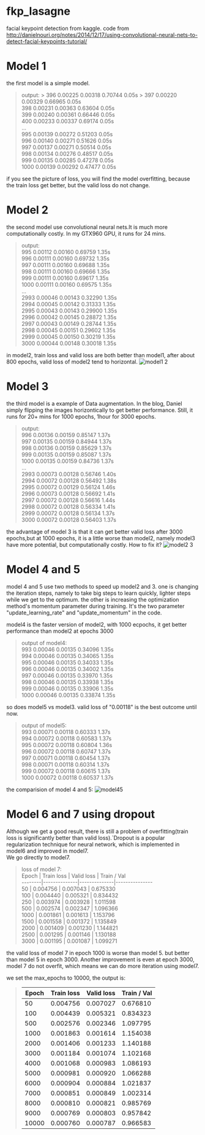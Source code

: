 # fkp_lasagne
facial keypoint detection from kaggle. code from http://danielnouri.org/notes/2014/12/17/using-convolutional-neural-nets-to-detect-facial-keypoints-tutorial/

Model 1
==============

the first model is a simple model. 
>output:  >    396       0.00225       0.00318      0.70744  0.05s    >    397       0.00220       0.00329      0.66965  0.05s   
>    398       0.00231       0.00363      0.63604  0.05s   
>    399       0.00240       0.00361      0.66446  0.05s   
>    400       0.00233       0.00337      0.69174  0.05s   
> ...  
>    995       0.00139       0.00272      0.51203  0.05s  
>    996       0.00140       0.00271      0.51626  0.05s  
>    997       0.00137       0.00271      0.50514  0.05s  
>    998       0.00134       0.00276      0.48517  0.05s  
>    999       0.00135       0.00285      0.47278  0.05s  
>   1000       0.00139       0.00292      0.47477  0.05s  

if you see the picture of loss, you will find the model overfitting, because the train loss get better, but the valid loss do not change.

Model 2
==============
the second model use convolutional neural nets.It is much more computationally costly. In my GTX960 GPU, it runs for 24 mins.
> output:  
>    995       0.00112       0.00160      0.69759  1.35s  
>    996       0.00111       0.00160      0.69732  1.35s  
>    997       0.00111       0.00160      0.69688  1.35s  
>    998       0.00111       0.00160      0.69666  1.35s  
>    999       0.00111       0.00160      0.69617  1.35s  
>   1000       0.00111       0.00160      0.69575  1.35s  
> ...  
>   2993       0.00046       0.00143      0.32290  1.35s  
>   2994       0.00045       0.00142      0.31333  1.35s  
>   2995       0.00043       0.00143      0.29900  1.35s  
>   2996       0.00042       0.00145      0.28872  1.35s  
>   2997       0.00043       0.00149      0.28744  1.35s  
>   2998       0.00045       0.00151      0.29602  1.35s  
>   2999       0.00045       0.00150      0.30219  1.35s  
>   3000       0.00044       0.00148      0.30018  1.35s  

in model2, train loss and valid loss are both better than model1, after about 800 epochs, valid loss of model2 tend to horizontal.
![model1 2](https://cloud.githubusercontent.com/assets/22812703/19378940/1d821932-9222-11e6-9c23-b77159318032.png)


Model 3
==============
the third model is a example of Data augmentation. In the blog, Daniel simply flipping the images horizontically to get better performance. Still, it runs for 20+ mins for 1000 epochs, 1hour for 3000 epochs. 
> output:  
>     996       0.00136       0.00159      0.85147  1.37s  
>     997       0.00135       0.00159      0.84944  1.37s  
>     998       0.00136       0.00159      0.85629  1.37s  
>     999       0.00135       0.00159      0.85087  1.37s  
>    1000       0.00135       0.00159      0.84736  1.37s  
> ...  
>    2993       0.00073       0.00128      0.56746  1.40s  
>    2994       0.00072       0.00128      0.56492  1.38s  
>    2995       0.00072       0.00129      0.56124  1.46s  
>    2996       0.00073       0.00128      0.56692  1.41s  
>    2997       0.00072       0.00128      0.56616  1.44s  
>    2998       0.00072       0.00128      0.56334  1.41s  
>    2999       0.00072       0.00128      0.56134  1.37s  
>    3000       0.00072       0.00128      0.56403  1.37s  

the advantage of model 3 is that it can get better valid loss after 3000 epochs,but at 1000 epochs, it is a little worse than model2, namely model3 have more potential, but computationally costly. How to fix it?
![model2 3](https://cloud.githubusercontent.com/assets/22812703/19378988/6502e6ce-9222-11e6-8b14-30a574a9de57.png)

Model 4 and 5
==============
model 4 and 5 use two methods to speed up model2 and 3. one is changing the iteration steps, namely to take big steps to learn quickly, lighter steps while we get to the optimum. the other is  increasing the optimization method's momentum parameter during training. It's the two parameter "update_learning_rate" and "update_momentum" in the code.

model4 is the faster version of model2, with 1000 ecpochs, it get better performance than model2 at epochs 3000
> output of model4:  
>     993       0.00046       0.00135      0.34096  1.35s  
>     994       0.00046       0.00135      0.34065  1.35s  
>     995       0.00046       0.00135      0.34033  1.35s  
>     996       0.00046       0.00135      0.34002  1.35s  
>     997       0.00046       0.00135      0.33970  1.35s  
>     998       0.00046       0.00135      0.33938  1.35s  
>     999       0.00046       0.00135      0.33906  1.35s  
>    1000       0.00046       0.00135      0.33874  1.35s  

so does model5 vs model3. valid loss of "0.00118" is the best outcome until now.
>  output of model5:  
>     993       0.00071       0.00118      0.60333  1.37s  
>     994       0.00072       0.00118      0.60583  1.37s  
>     995       0.00072       0.00118      0.60804  1.36s  
>     996       0.00072       0.00118      0.60747  1.37s  
>     997       0.00071       0.00118      0.60454  1.37s  
>     998       0.00071       0.00118      0.60314  1.37s  
>     999       0.00072       0.00118      0.60615  1.37s  
>    1000       0.00072       0.00118      0.60537  1.37s  

the comparision of model 4 and 5:
![model45](https://cloud.githubusercontent.com/assets/22812703/19381345/c180aade-922d-11e6-9a0d-380d70505ec5.png)


Model 6 and 7 using dropout
==============
Although we get a good result, there is still a problem of overfitting(train loss is significantly better than valid loss).`Dropout is a popular regularization technique for neural network, which is implemented in model6 and improved in model7.  
We go directly to model7.

> loss of model 7:  
> Epoch  |  Train loss  |  Valid loss  |  Train / Val  
> --------|--------------|--------------|---------------  
>     50  |    0.004756  |    0.007043  |     0.675330   
>    100  |    0.004440  |    0.005321  |     0.834432   
>    250  |    0.003974  |    0.003928  |     1.011598   
>    500  |    0.002574  |    0.002347  |     1.096366   
>   1000  |    0.001861  |    0.001613  |     1.153796   
>   1500  |    0.001558  |    0.001372  |     1.135849   
>   2000  |    0.001409  |    0.001230  |     1.144821   
>   2500  |    0.001295  |    0.001146  |     1.130188   
>   3000  |    0.001195  |    0.001087  |     1.099271   

the valid loss of model 7 in epoch 1000 is worse than model 5. but better than model 5 in epoch 3000. Another improvement is even at epoch 3000, model 7 do not overfit, which means we can do more iteration using model7.

we set the max_epochs to 10000, the output is:

>  Epoch  |  Train loss  |  Valid loss  |  Train / Val  
> --------|--------------|--------------|---------------  
>     50  |    0.004756  |    0.007027  |     0.676810  
>    100  |    0.004439  |    0.005321  |     0.834323  
>    500  |    0.002576  |    0.002346  |     1.097795  
>   1000  |    0.001863  |    0.001614  |     1.154038  
>   2000  |    0.001406  |    0.001233  |     1.140188  
>   3000  |    0.001184  |    0.001074  |     1.102168  
>   4000  |    0.001068  |    0.000983  |     1.086193  
>   5000  |    0.000981  |    0.000920  |     1.066288  
>   6000  |    0.000904  |    0.000884  |     1.021837  
>   7000  |    0.000851  |    0.000849  |     1.002314  
>   8000  |    0.000810  |    0.000821  |     0.985769  
>   9000  |    0.000769  |    0.000803  |     0.957842  
>  10000  |    0.000760  |    0.000787  |     0.966583  

